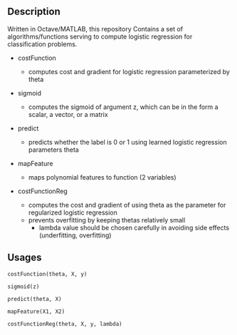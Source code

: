## Description
Written in Octave/MATLAB, this repository Contains a set of algorithms/functions serving to compute logistic regression for classification problems.

- costFunction
  - computes cost and gradient for logistic regression parameterized by theta

- sigmoid
  - computes the sigmoid of argument z, which can be in the form a scalar, a vector, or a matrix

- predict
  - predicts whether the label is 0 or 1 using learned logistic regression parameters theta

- mapFeature
  - maps polynomial features to function (2 variables)

- costFunctionReg
  - computes the cost and gradient of using theta as the parameter for regularized logistic regression
  - prevents overfitting by keeping thetas relatively small
    - lambda value should be chosen carefully in avoiding side effects (underfitting, overfitting)


## Usages
```
costFunction(theta, X, y)

sigmoid(z)

predict(theta, X)

mapFeature(X1, X2)

costFunctionReg(theta, X, y, lambda)
```
